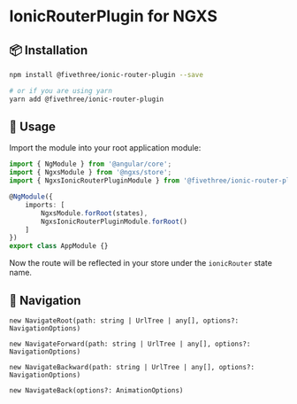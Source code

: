 # IonicRouterPlugin for NGXS

## 📦 Installation

```bash
npm install @fivethree/ionic-router-plugin --save

# or if you are using yarn
yarn add @fivethree/ionic-router-plugin
```

## 🔨 Usage
Import the module into your root application module:

```typescript
import { NgModule } from '@angular/core';
import { NgxsModule } from '@ngxs/store';
import { NgxsIonicRouterPluginModule } from '@fivethree/ionic-router-plugin';

@NgModule({
    imports: [
        NgxsModule.forRoot(states),
        NgxsIonicRouterPluginModule.forRoot()
    ]
})
export class AppModule {}
```

Now the route will be reflected in your store under the `ionicRouter` state name.

## 🧭 Navigation

`new NavigateRoot(path: string | UrlTree | any[], options?: NavigationOptions)`

`new NavigateForward(path: string | UrlTree | any[], options?: NavigationOptions)`

`new NavigateBackward(path: string | UrlTree | any[], options?: NavigationOptions)`

`new NavigateBack(options?: AnimationOptions)`


